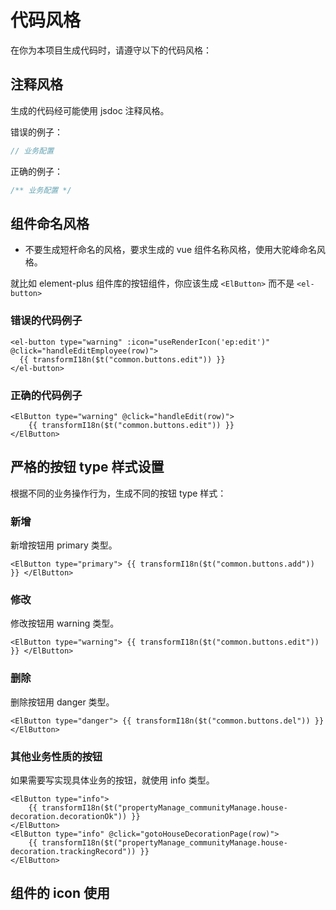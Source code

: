# 代码风格

在你为本项目生成代码时，请遵守以下的代码风格：

## 注释风格

生成的代码经可能使用 jsdoc 注释风格。

错误的例子：

```ts
// 业务配置
```

正确的例子：

```ts
/** 业务配置 */
```

## 组件命名风格

- 不要生成短杆命名的风格，要求生成的 vue 组件名称风格，使用大驼峰命名风格。

就比如 element-plus 组件库的按钮组件，你应该生成 `<ElButton>` 而不是 `<el-button>`

### 错误的代码例子

```vue
<el-button type="warning" :icon="useRenderIcon('ep:edit')" @click="handleEditEmployee(row)">
  {{ transformI18n($t("common.buttons.edit")) }}
</el-button>
```

### 正确的代码例子

```vue
<ElButton type="warning" @click="handleEdit(row)">
	{{ transformI18n($t("common.buttons.edit")) }}
</ElButton>
```

## 严格的按钮 type 样式设置

根据不同的业务操作行为，生成不同的按钮 type 样式：

### 新增

新增按钮用 primary 类型。

```vue
<ElButton type="primary"> {{ transformI18n($t("common.buttons.add")) }} </ElButton>
```

### 修改

修改按钮用 warning 类型。

```vue
<ElButton type="warning"> {{ transformI18n($t("common.buttons.edit")) }} </ElButton>
```

### 删除

删除按钮用 danger 类型。

```vue
<ElButton type="danger"> {{ transformI18n($t("common.buttons.del")) }} </ElButton>
```

### 其他业务性质的按钮

如果需要写实现具体业务的按钮，就使用 info 类型。

```vue
<ElButton type="info">
	{{ transformI18n($t("propertyManage_communityManage.house-decoration.decorationOk")) }}
</ElButton>
<ElButton type="info" @click="gotoHouseDecorationPage(row)">
	{{ transformI18n($t("propertyManage_communityManage.house-decoration.trackingRecord")) }}
</ElButton>
```

## 组件的 icon 使用

<!-- TODO: 暂不要求 -->
